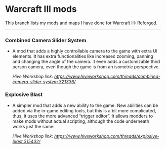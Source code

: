 # Warcraft III mods

This branch lists my mods and maps I have done for Warcraft III: Reforged.

---

### Combined Camera Slider System
  - A mod that adds a highly controllable camera to the game with extra UI elements. It has extra functionalities like increased zooming, panning and changing the angle  of the camera. It even adds a customizable third person camera, even though the game is from an isometric perspective.

    _Hive Workshop link: https://www.hiveworkshop.com/threads/combined-camera-slider-system.321336/_

### Explosive Blast
  - A simpler mod that adds a new ability to the game. New abilities can be added via the in-game editing tools, but this is a bit more complicated, thus, it uses the more advanced “trigger editor”. It allows modders to make mods without actual scripting, although the code underneath works just the same.
	
    _Hive Workshop link: https://www.hiveworkshop.com/threads/explosive-blast.315432/_
